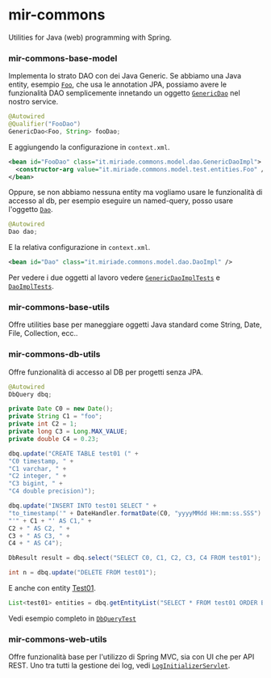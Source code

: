 # mir-commons
Utilities for Java (web) programming with Spring.

### mir-commons-base-model
Implementa lo strato DAO con dei Java Generic.
Se abbiamo una Java entity, esempio [`Foo`](https://github.com/svaponi/mir-commons/blob/master/mir-commons-base-model/src/test/java/it/miriade/commons/model/test/entities/Foo.java), che usa le annotation JPA, possiamo avere le funzionalità DAO semplicemente innetando un oggetto [`GenericDao`](https://github.com/svaponi/mir-commons/blob/master/mir-commons-base-model/src/main/java/it/miriade/commons/model/dao/GenericDao.java) nel nostro service.

```Java
@Autowired
@Qualifier("FooDao")
GenericDao<Foo, String> fooDao;
```

E aggiungendo la configurazione in `context.xml`.

```Xml
<bean id="FooDao" class="it.miriade.commons.model.dao.GenericDaoImpl">
  <constructor-arg value="it.miriade.commons.model.test.entities.Foo" />
</bean>
```

Oppure, se non abbiamo nessuna entity ma vogliamo usare le funzionalità di accesso al db, per esempio eseguire un named-query, posso usare l'oggetto [`Dao`](https://github.com/svaponi/mir-commons/blob/master/mir-commons-base-model/src/main/java/it/miriade/commons/model/dao/Dao.java).

```Java
@Autowired
Dao dao;
```

E la relativa configurazione in `context.xml`.

```Xml
<bean id="Dao" class="it.miriade.commons.model.dao.DaoImpl" />
```

Per vedere i due oggetti al lavoro vedere  [`GenericDaoImplTests`](https://github.com/svaponi/mir-commons/blob/master/mir-commons-base-model/src/test/java/it/miriade/commons/model/test/GenericDaoImplTests.java) e [`DaoImplTests`](https://github.com/svaponi/mir-commons/blob/master/mir-commons-base-model/src/test/java/it/miriade/commons/model/test/DaoImplTests.java).


### mir-commons-base-utils
Offre utilities base per maneggiare oggetti Java standard come String, Date, File, Collection, ecc..

### mir-commons-db-utils
Offre funzionalità di accesso al DB per progetti senza JPA.

```Java
@Autowired
DbQuery dbq;

private Date C0 = new Date();
private String C1 = "foo";
private int C2 = 1;
private long C3 = Long.MAX_VALUE;
private double C4 = 0.23;

```
```Java
dbq.update("CREATE TABLE test01 (" +
"C0 timestamp, " +
"C1 varchar, " +
"C2 integer, " +
"C3 bigint, " +
"C4 double precision)");
```
```Java
dbq.update("INSERT INTO test01 SELECT " +
"to_timestamp('" + DateHandler.formatDate(C0, "yyyyMMdd HH:mm:ss.SSS") + "','YYYYMMDD HH24:MI:SS.MS') AS C0, " +
"'" + C1 + "' AS C1," +
C2 + " AS C2, " +
C3 + " AS C3, " +
C4 + " AS C4");
```
```Java
DbResult result = dbq.select("SELECT C0, C1, C2, C3, C4 FROM test01");
```
```Java
int n = dbq.update("DELETE FROM test01");
```
E anche con entity  [Test01](https://github.com/svaponi/mir-commons/blob/master/mir-commons-dbutils/src/test/java/it/miriade/commons/dbutils/entities/Test01.java).

```Java
List<test01> entities = dbq.getEntityList("SELECT * FROM test01 ORDER BY C0", test01.class);
```
Vedi esempio completo in [`DbQueryTest`](https://github.com/svaponi/mir-commons/blob/master/mir-commons-dbutils/src/test/java/it/miriade/commons/dbutils/DbQueryTest.java)

### mir-commons-web-utils
Offre funzionalità base per l'utilizzo di Spring MVC, sia con UI che per API REST. Uno tra tutti la gestione dei log, vedi [`LogInitializerServlet`](https://github.com/svaponi/mir-commons/blob/master/mir-commons-web-utils/src/main/java/it/miriade/commons/web/configuration/LogInitializerServlet.java).
